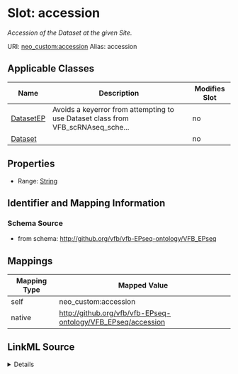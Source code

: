 

# Slot: accession 


_Accession of the Dataset at the given Site._





URI: [neo_custom:accession](http://n2o.neo/custom/accession)
Alias: accession

<!-- no inheritance hierarchy -->





## Applicable Classes

| Name | Description | Modifies Slot |
| --- | --- | --- |
| [DatasetEP](DatasetEP.md) | Avoids a keyerror from attempting to use Dataset class from VFB_scRNAseq_sche... |  no  |
| [Dataset](Dataset.md) |  |  no  |







## Properties

* Range: [String](String.md)





## Identifier and Mapping Information







### Schema Source


* from schema: http://github.org/vfb/vfb-EPseq-ontology/VFB_EPseq




## Mappings

| Mapping Type | Mapped Value |
| ---  | ---  |
| self | neo_custom:accession |
| native | http://github.org/vfb/vfb-EPseq-ontology/VFB_EPseq/accession |




## LinkML Source

<details>
```yaml
name: accession
description: Accession of the Dataset at the given Site.
from_schema: http://github.org/vfb/vfb-EPseq-ontology/VFB_EPseq
rank: 1000
slot_uri: neo_custom:accession
alias: accession
owner: Dataset
domain_of:
- Dataset
range: string

```
</details>